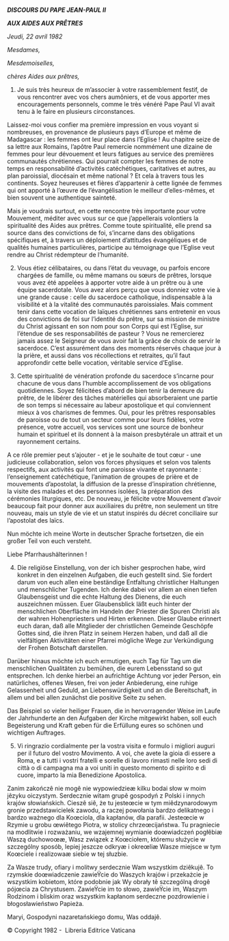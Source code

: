 ***DISCOURS DU PAPE JEAN-PAUL II***

***AUX AIDES AUX PRÊTRES***

*Jeudi, 22 avril 1982*

*Mesdames,*

*Mesdemoiselles,*

*chères Aides aux prêtres,*

1. Je suis très heureux de m’associer à votre rassemblement festif, de vous rencontrer avec vos chers aumôniers, et de vous apporter mes encouragements personnels, comme le très vénéré Pape Paul VI avait tenu à le faire en plusieurs circonstances.

Laissez-moi vous confier ma première impression en vous voyant si nombreuses, en provenance de plusieurs pays d’Europe et même de Madagascar : les femmes ont leur place dans l’Eglise ! Au chapitre seize de sa lettre aux Romains, l’apôtre Paul remercie nommément une dizaine de femmes pour leur dévouement et leurs fatigues au service des premières communautés chrétiennes. Qui pourrait compter les femmes de notre temps en responsabilité d’activités catéchétiques, caritatives et autres, au plan paroissial, diocésain et même national ? Et cela à travers tous les continents. Soyez heureuses et fières d’appartenir à cette lignée de femmes qui ont apporté à l’œuvre de l’évangélisation le meilleur d’elles-mêmes, et bien souvent une authentique sainteté.

Mais je voudrais surtout, en cette rencontre très importante pour votre Mouvement, méditer avec vous sur ce que j’appellerais volontiers la spiritualité des Aides aux prêtres. Comme toute spiritualité, elle prend sa source dans des convictions de foi, s’incarne dans des obligations spécifiques et, à travers un déploiement d’attitudes évangéliques et de qualités humaines particulières, participe au témoignage que l’Eglise veut rendre au Christ rédempteur de l’humanité.

2. Vous étiez célibataires, ou dans l’état du veuvage, ou parfois encore chargées de famille, ou même mamans ou sœurs de prêtres, lorsque vous avez été appelées à apporter votre aide à un prêtre ou à une équipe sacerdotale. Vous avez alors perçu que vous donniez votre vie à une grande cause : celle du sacerdoce catholique, indispensable à la visibilité et à la vitalité des communautés paroissiales. Mais comment tenir dans cette vocation de laïques chrétiennes sans entretenir en vous des convictions de foi sur l’identité du prêtre, sur sa mission de ministre du Christ agissant en son nom pour son Corps qui est l’Eglise, sur l’étendue de ses responsabilités de pasteur ? Vous ne remercierez jamais assez le Seigneur de vous avoir fait la grâce de choix de servir le sacerdoce. C’est assurément dans des moments réservés chaque jour à la prière, et aussi dans vos récollections et retraites, qu’il faut approfondir cette belle vocation, véritable service d’Eglise.

3. Cette spiritualité de vénération profonde du sacerdoce s’incarne pour chacune de vous dans l’humble accomplissement de vos obligations quotidiennes. Soyez félicitées d’abord de bien tenir la demeure du prêtre, de le libérer des tâches matérielles qui absorberaient une partie de son temps si nécessaire au labeur apostolique et qui conviennent mieux à vos charismes de femmes. Oui, pour les prêtres responsables de paroisse ou de tout un secteur comme pour leurs fidèles, votre présence, votre accueil, vos services sont une source de bonheur humain et spirituel et ils donnent à la maison presbytérale un attrait et un rayonnement certains.

A ce rôle premier peut s’ajouter - et je le souhaite de tout cœur - une judicieuse collaboration, selon vos forces physiques et selon vos talents respectifs, aux activités qui font une paroisse vivante et rayonnante : l’enseignement catéchétique, l’animation de groupes de prière et de mouvements d’apostolat, la diffusion de la presse d’inspiration chrétienne, la visite des malades et des personnes isolées, la préparation des cérémonies liturgiques, etc. De nouveau, je félicite votre Mouvement d’avoir beaucoup fait pour donner aux auxiliaires du prêtre, non seulement un titre nouveau, mais un style de vie et un statut inspirés du décret conciliaire sur l’apostolat des laïcs.

Nun möchte ich meine Worte in deutscher Sprache fortsetzen, die ein großer Teil von euch versteht.

Liebe Pfarrhaushälterinnen !

4. Die religiöse Einstellung, von der ich bisher gesprochen habe, wird konkret in den einzelnen Aufgaben, die euch gestellt sind. Sie fordert darum von euch allen eine beständige Entfaltung christlicher Haltungen und menschlicher Tugenden. Ich denke dabei vor allem an einen tiefen Glaubensgeist und die echte Haltung des Dienens, die euch auszeichnen müssen. Euer Glaubensblick läßt euch hinter der menschlichen Oberfläche im Handeln der Priester die Spuren Christi als der wahren Hohenpriesters und Hirten erkennen. Dieser Glaube erinnert euch daran, daß alle Mitglieder der christlichen Gemeinde Geschöpfe Gottes sind, die ihren Platz in seinem Herzen haben, und daß all die vielfältigen Aktivitäten einer Pfarrei mögliche Wege zur Verkündigung der Frohen Botschaft darstellen.

Darüber hinaus möchte ich euch ermutigen, euch Tag für Tag um die menschlichen Qualitäten zu bemühen, die eurem Lebensstand so gut entsprechen. Ich denke hierbei an aufrichtige Achtung vor jeder Person, ein natürliches, offenes Wesen, frei von jeder Anbiederung, eine ruhige Gelassenheit und Geduld, an Liebenswürdigkeit und an die Bereitschaft, in allem und bei allen zunächst die positive Seite zu sehen.

Das Beispiel so vieler heiliger Frauen, die in hervorragender Weise im Laufe der Jahrhunderte an den Aufgaben der Kirche mitgewirkt haben, soll euch Begeisterung und Kraft geben für die Erfüllung eures so schönen und wichtigen Auftrages.

5. Vi ringrazio cordialmente per la vostra visita e formulo i migliori auguri per il futuro del vostro Movimento. A voi, che avete la gioia di essere a Roma, e a tutti i vostri fratelli e sorelle di lavoro rimasti nelle loro sedi di città o di campagna ma a voi uniti in questo momento di spirito e di cuore, imparto la mia Benedizione Apostolica.

Zanim zakończê nie mogê nie wypowiedzieæ kilku bodai słow w moim jêzyku oiczystym. Serdecznie witam grupê gospodyń z Polski i innych krajów słowiańskich. Cieszê siê, że tu jesteœcie w tym miêdzynarodowym gronie przedstawicielek zawodu, a raczej powołania bardzo delikatnego i bardzo ważnego dla Koœciola, dla kapłanów, dla parafii. Jesteœcie w Rzymie u grobu œwiêtego Piotra, w stolicy chrzeœcijaństwa. Tu pragniecie na modlitwie i rozważaniu, we wzajemnej wymianie doœwiadczeń pogłêbiæ Waszą duchowoœæ, Wasz związek z Koœciołem, któremu służycie w szczególny sposób, lepiej jeszcze odkryæ i okreœliæ Wasze miejsce w tym Koœciele i realizowaæ siebie w tej słuzbie.

Za Wasze trudy, ofiary i molitwy serdecznie Wam wszystkim dziêkujê. To rzymskie doœwiadczenie zawieŸcie do Waszych krajów i przekażcie je wszystkim kobietom, które podobnie jak Wy obrały tê szczególną drogê pójœcia za Chrystusem. ZawieŸcie im to słowo, zawieŸcie im, Waszym Rodzinom i bliskim oraz wszystkim kapłanom serdeczne pozdrowienie i błogosławieństwo Papieża.

Maryi, Gospodyni nazaretańskiego domu, Was oddajê.

© Copyright 1982 -  Libreria Editrice Vaticana